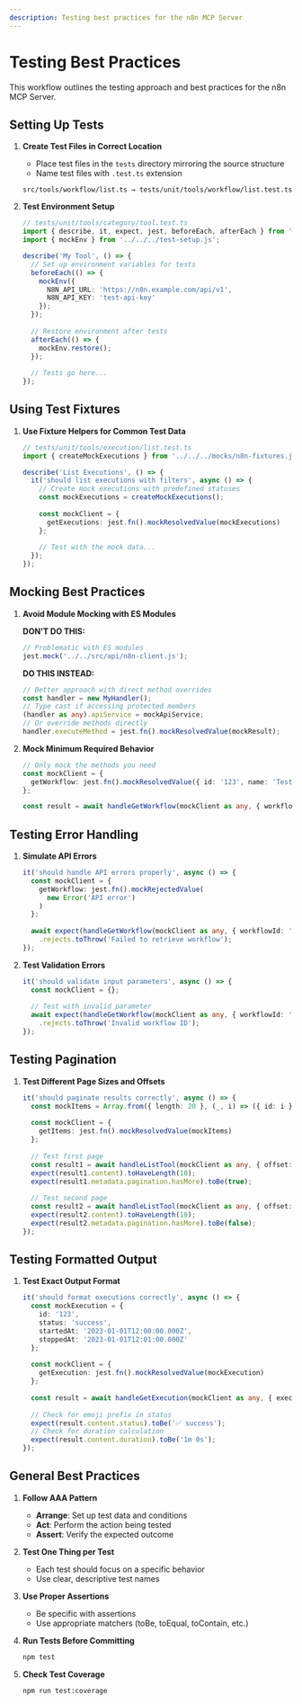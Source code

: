 ```yaml
---
description: Testing best practices for the n8n MCP Server
---
```


# Testing Best Practices

This workflow outlines the testing approach and best practices for the n8n MCP Server.

## Setting Up Tests

1. **Create Test Files in Correct Location**
   - Place test files in the `tests` directory mirroring the source structure
   - Name test files with `.test.ts` extension
   
   ```
   src/tools/workflow/list.ts → tests/unit/tools/workflow/list.test.ts
   ```

2. **Test Environment Setup**
   ```typescript
   // tests/unit/tools/category/tool.test.ts
   import { describe, it, expect, jest, beforeEach, afterEach } from '@jest/globals';
   import { mockEnv } from '../../../test-setup.js';
   
   describe('My Tool', () => {
     // Set up environment variables for tests
     beforeEach(() => {
       mockEnv({
         N8N_API_URL: 'https://n8n.example.com/api/v1',
         N8N_API_KEY: 'test-api-key'
       });
     });
     
     // Restore environment after tests
     afterEach(() => {
       mockEnv.restore();
     });
     
     // Tests go here...
   });
   ```

## Using Test Fixtures

1. **Use Fixture Helpers for Common Test Data**
   ```typescript
   // tests/unit/tools/execution/list.test.ts
   import { createMockExecutions } from '../../../mocks/n8n-fixtures.js';
   
   describe('List Executions', () => {
     it('should list executions with filters', async () => {
       // Create mock executions with predefined statuses
       const mockExecutions = createMockExecutions();
       
       const mockClient = {
         getExecutions: jest.fn().mockResolvedValue(mockExecutions)
       };
       
       // Test with the mock data...
     });
   });
   ```

## Mocking Best Practices

1. **Avoid Module Mocking with ES Modules**
   
   **DON'T DO THIS:**
   ```typescript
   // Problematic with ES modules
   jest.mock('../../src/api/n8n-client.js');
   ```
   
   **DO THIS INSTEAD:**
   ```typescript
   // Better approach with direct method overrides
   const handler = new MyHandler();
   // Type cast if accessing protected members
   (handler as any).apiService = mockApiService;
   // Or override methods directly
   handler.executeMethod = jest.fn().mockResolvedValue(mockResult);
   ```

2. **Mock Minimum Required Behavior**
   ```typescript
   // Only mock the methods you need
   const mockClient = {
     getWorkflow: jest.fn().mockResolvedValue({ id: '123', name: 'Test' })
   };
   
   const result = await handleGetWorkflow(mockClient as any, { workflowId: '123' });
   ```

## Testing Error Handling

1. **Simulate API Errors**
   ```typescript
   it('should handle API errors properly', async () => {
     const mockClient = {
       getWorkflow: jest.fn().mockRejectedValue(
         new Error('API error')
       )
     };
     
     await expect(handleGetWorkflow(mockClient as any, { workflowId: '123' }))
       .rejects.toThrow('Failed to retrieve workflow');
   });
   ```

2. **Test Validation Errors**
   ```typescript
   it('should validate input parameters', async () => {
     const mockClient = {};
     
     // Test with invalid parameter
     await expect(handleGetWorkflow(mockClient as any, { workflowId: '' }))
       .rejects.toThrow('Invalid workflow ID');
   });
   ```

## Testing Pagination

1. **Test Different Page Sizes and Offsets**
   ```typescript
   it('should paginate results correctly', async () => {
     const mockItems = Array.from({ length: 20 }, (_, i) => ({ id: i }));
     
     const mockClient = {
       getItems: jest.fn().mockResolvedValue(mockItems)
     };
     
     // Test first page
     const result1 = await handleListTool(mockClient as any, { offset: 0, limit: 10 });
     expect(result1.content).toHaveLength(10);
     expect(result1.metadata.pagination.hasMore).toBe(true);
     
     // Test second page
     const result2 = await handleListTool(mockClient as any, { offset: 10, limit: 10 });
     expect(result2.content).toHaveLength(10);
     expect(result2.metadata.pagination.hasMore).toBe(false);
   });
   ```

## Testing Formatted Output

1. **Test Exact Output Format**
   ```typescript
   it('should format executions correctly', async () => {
     const mockExecution = {
       id: '123',
       status: 'success',
       startedAt: '2023-01-01T12:00:00.000Z',
       stoppedAt: '2023-01-01T12:01:00.000Z'
     };
     
     const mockClient = {
       getExecution: jest.fn().mockResolvedValue(mockExecution)
     };
     
     const result = await handleGetExecution(mockClient as any, { executionId: '123' });
     
     // Check for emoji prefix in status
     expect(result.content.status).toBe('✅ success');
     // Check for duration calculation
     expect(result.content.duration).toBe('1m 0s');
   });
   ```

## General Best Practices

1. **Follow AAA Pattern**
   - **Arrange**: Set up test data and conditions
   - **Act**: Perform the action being tested
   - **Assert**: Verify the expected outcome

2. **Test One Thing per Test**
   - Each test should focus on a specific behavior
   - Use clear, descriptive test names

3. **Use Proper Assertions**
   - Be specific with assertions
   - Use appropriate matchers (toBe, toEqual, toContain, etc.)

4. **Run Tests Before Committing**
   ```bash
   npm test
   ```

5. **Check Test Coverage**
   ```bash
   npm run test:coverage
   ```
